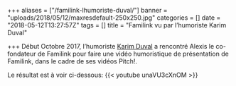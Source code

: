 +++
aliases = ["/familink-lhumoriste-duval/"]
banner = "uploads/2018/05/12/maxresdefault-250x250.jpg"
categories = []
date = "2018-05-12T13:27:57Z"
tags = []
title = "Familink vu par l’humoriste Karim Duval"

+++
Début Octobre 2017, l’humoriste [Karim Duval](https://www.karimduval.com/) a rencontré Alexis le co-fondateur de Familink pour faire une vidéo humoristique de présentation de Familink, dans le cadre de ses vidéos Pitch!.

Le résultat est à voir ci-dessous:
{{< youtube unaVU3cXnOM >}}